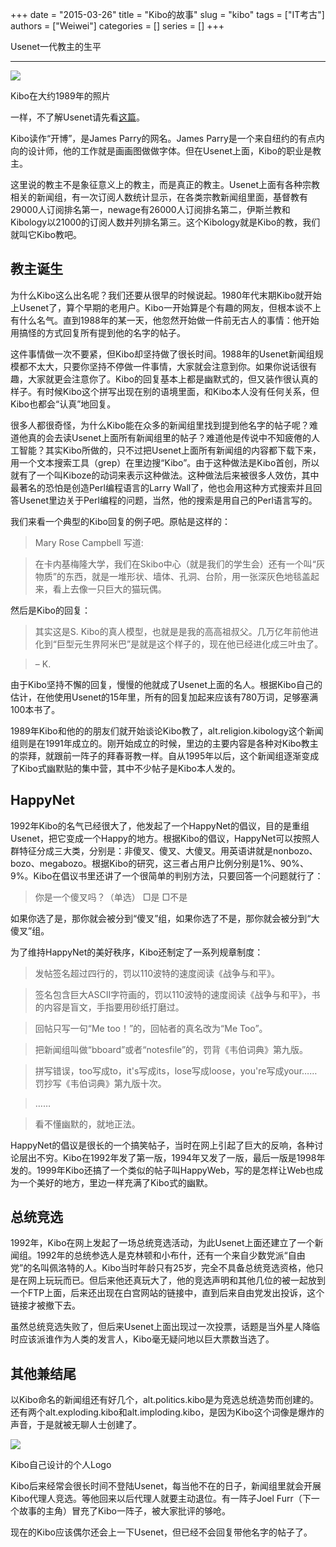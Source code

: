 +++ 
date = "2015-03-26"
title = "Kibo的故事"
slug = "kibo"
tags = ["IT考古"]
authors = ["Weiwei"]
categories = []
series = []
+++ 

Usenet一代教主的生平

* * *

![](http://i1.15yan.guokr.cn/j6ex04gzhy32jv6r4yhb5sbifsck3n61.jpg)

Kibo在大约1989年的照片

一样，不了解Usenet请先看[这篇](http://www.15yan.com/topic/IT-kao-gu/cpDFZNeM9Rv/)。

Kibo读作“开博”，是James Parry的网名。James Parry是一个来自纽约的有点内向的设计师，他的工作就是画画图做做字体。但在Usenet上面，Kibo的职业是教主。

这里说的教主不是象征意义上的教主，而是真正的教主。Usenet上面有各种宗教相关的新闻组，有一次订阅人数统计显示，在各类宗教新闻组里面，基督教有29000人订阅排名第一，newage有26000人订阅排名第二，伊斯兰教和Kibology以21000的订阅人数并列排名第三。这个Kibology就是Kibo的教，我们就叫它Kibo教吧。

教主诞生
----

为什么Kibo这么出名呢？我们还要从很早的时候说起。1980年代末期Kibo就开始上Usenet了，算个早期的老用户。Kibo一开始算是个有趣的网友，但根本谈不上有什么名气。直到1988年的某一天，他忽然开始做一件前无古人的事情：他开始用搞怪的方式回复所有提到他的名字的帖子。

这件事情做一次不要紧，但Kibo却坚持做了很长时间。1988年的Usenet新闻组规模都不太大，只要你坚持不停做一件事情，大家就会注意到你。如果你说话很有趣，大家就更会注意你了。Kibo的回复基本上都是幽默式的，但又装作很认真的样子。有时候Kibo这个拼写出现在别的语境里面，和Kibo本人没有任何关系，但Kibo也都会“认真”地回复。

很多人都很奇怪，为什么Kibo能在众多的新闻组里找到提到他名字的帖子呢？难道他真的会去读Usenet上面所有新闻组里的帖子？难道他是传说中不知疲倦的人工智能？其实Kibo所做的，只不过把Usenet上面所有新闻组的内容都下载下来，用一个文本搜索工具（grep）在里边搜“Kibo”。由于这种做法是Kibo首创，所以就有了一个叫Kiboze的动词来表示这种做法。这种做法后来被很多人效仿，其中最著名的恐怕是创造Perl编程语言的Larry Wall了，他也会用这种方式搜索并且回答Usenet里边关于Perl编程的问题，当然，他的搜索是用自己的Perl语言写的。

我们来看一个典型的Kibo回复的例子吧。原帖是这样的：

> Mary Rose Campbell 写道:

> 在卡内基梅隆大学，我们在Skibo中心（就是我们的学生会）还有一个叫“灰物质”的东西，就是一堆形状、墙体、孔洞、台阶，用一张深灰色地毯盖起来，看上去像一只巨大的猫玩偶。

然后是Kibo的回复：

> 其实这是S. Kibo的真人模型，也就是是我的高高祖叔父。几万亿年前他进化到“巨型元生界阿米巴”是就是这个样子的，现在他已经进化成三叶虫了。

> – K.

由于Kibo坚持不懈的回复，慢慢的他就成了Usenet上面的名人。根据Kibo自己的估计，在他使用Usenet的15年里，所有的回复加起来应该有780万词，足够塞满100本书了。

1989年Kibo和他的的朋友们就开始谈论Kibo教了，alt.religion.kibology这个新闻组则是在1991年成立的。刚开始成立的时候，里边的主要内容是各种对Kibo教主的崇拜，就跟前一阵子的拜春哥教一样。自从1995年以后，这个新闻组逐渐变成了Kibo式幽默贴的集中营，其中不少帖子是Kibo本人发的。

HappyNet
--------

1992年Kibo的名气已经很大了，他发起了一个HappyNet的倡议，目的是重组Usenet，把它变成一个Happy的地方。根据Kibo的倡议，HappyNet可以按照人群特征分成三大类，分别是：非傻叉、傻叉、大傻叉。用英语讲就是nonbozo、bozo、megabozo。根据Kibo的研究，这三者占用户比例分别是1%、90%、9%。Kibo在倡议书里还讲了一个很简单的判别方法，只要回答一个问题就行了：

> 你是一个傻叉吗？（单选） □是 □不是

如果你选了是，那你就会被分到“傻叉”组，如果你选了不是，那你就会被分到“大傻叉”组。

为了维持HappyNet的美好秩序，Kibo还制定了一系列规章制度：

> 发帖签名超过四行的，罚以110波特的速度阅读《战争与和平》。

> 签名包含巨大ASCII字符画的，罚以110波特的速度阅读《战争与和平》，书的内容是盲文，手指要用砂纸打磨过。

> 回帖只写一句“Me too！”的，回帖者的真名改为“Me Too”。

> 把新闻组叫做“bboard”或者“notesfile”的，罚背《韦伯词典》第九版。

> 拼写错误，too写成to，it's写成its，lose写成loose，you're写成your……罚抄写《韦伯词典》第九版十次。

> ……

> 看不懂幽默的，就地正法。

HappyNet的倡议是很长的一个搞笑帖子，当时在网上引起了巨大的反响，各种讨论层出不穷。Kibo在1992年发了第一版，1994年又发了一版，最后一版是1998年发的。1999年Kibo还搞了一个类似的帖子叫HappyWeb，写的是怎样让Web也成为一个美好的地方，里边一样充满了Kibo式的幽默。

总统竞选
----

1992年，Kibo在网上发起了一场总统竞选活动，为此Usenet上面还建立了一个新闻组。1992年的总统参选人是克林顿和小布什，还有一个来自少数党派“自由党”的名叫佩洛特的人。Kibo当时年龄只有25岁，完全不具备总统竞选资格，他只是在网上玩玩而已。但后来他还真玩大了，他的竞选声明和其他几位的被一起放到一个FTP上面，后来还出现在白宫网站的链接中，直到后来自由党发出投诉，这个链接才被撤下去。

虽然总统竞选失败了，但后来Usenet上面出现过一次投票，话题是当外星人降临时应该派谁作为人类的发言人，Kibo毫无疑问地以巨大票数当选了。

其他兼结尾
-----

以Kibo命名的新闻组还有好几个，alt.politics.kibo是为竞选总统造势而创建的。还有两个alt.exploding.kibo和alt.imploding.kibo，是因为Kibo这个词像是爆炸的声音，于是就被无聊人士创建了。

![](http://i1.15yan.guokr.cn/jgw2cdwmwcctcbxxl7dwu4etgprc32g2.jpg)

Kibo自己设计的个人Logo

Kibo后来经常会很长时间不登陆Usenet，每当他不在的日子，新闻组里就会开展Kibo代理人竞选。等他回来以后代理人就要主动退位。有一阵子Joel Furr（下一个故事的主角）冒充了Kibo一阵子，被大家批评的够呛。

现在的Kibo应该偶尔还会上一下Usenet，但已经不会回复带他名字的帖子了。